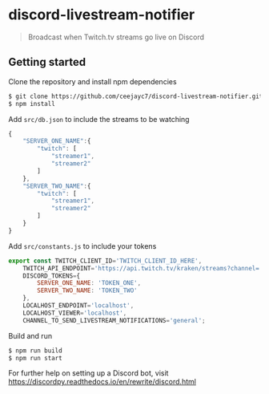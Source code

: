 ﻿# discord-livestream-notifier
> Broadcast when Twitch.tv streams go live on Discord

## Getting started
Clone the repository and install npm dependencies
```bash
$ git clone https://github.com/ceejayc7/discord-livestream-notifier.git
$ npm install
```

Add `src/db.json` to include the streams to be watching
```js
{
    "SERVER_ONE_NAME":{
        "twitch": [
            "streamer1",
            "streamer2"
        ]
    },
    "SERVER_TWO_NAME":{
        "twitch": [
            "streamer1",
            "streamer2"
        ]
    }
}
```

Add `src/constants.js` to include your tokens
```js
export const TWITCH_CLIENT_ID='TWITCH_CLIENT_ID_HERE',
    TWITCH_API_ENDPOINT='https://api.twitch.tv/kraken/streams?channel=',
    DISCORD_TOKENS={
        SERVER_ONE_NAME: 'TOKEN_ONE',
        SERVER_TWO_NAME: 'TOKEN_TWO'
    },
    LOCALHOST_ENDPOINT='localhost',
    LOCALHOST_VIEWER='localhost',
    CHANNEL_TO_SEND_LIVESTREAM_NOTIFICATIONS='general';
```

Build and run
```bash
$ npm run build
$ npm run start
```

For further help on setting up a Discord bot, visit https://discordpy.readthedocs.io/en/rewrite/discord.html
